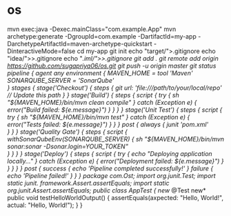 # os
mvn exec:java -Dexec.mainClass="com.example.App"
mvn archetype:generate -DgroupId=com.example -DartifactId=my-app -DarchetypeArtifactId=maven-archetype-quickstart -DinteractiveMode=false
cd my-app
git init
echo "target/">.gitignore
echo "idea/">>.gitignore
echo "*.iml/">>.gitignore
git add .
git remote add origin https://github.com/sugapriya06/os.git
git push -u origin master
git status
pipeline {     agent any     environment { 
        MAVEN_HOME = tool 'Maven'  
        SONARQUBE_SERVER = 'SonarQube'  
    }     stages {         stage('Checkout') {             steps { 
                git url: 'file:///path/to/your/local/repo' // Update this path 
            } 
        } 
 stage('Build') { 
            steps {                 script {                     try { 
                        sh "${MAVEN_HOME}/bin/mvn clean compile" 
                    } catch (Exception e) {                         error("Build failed: ${e.message}") 
                    } 
                } 
            } 
        } 
        stage('Unit Test') {             steps {                 script {                     try { 
                        sh "${MAVEN_HOME}/bin/mvn test" 
                    } catch (Exception e) {                         error("Tests failed: ${e.message}") 
                    } 
                }             }             post {                 always {                     junit 'pom.xml'  
                } 
            } 
        } 
        stage('Quality Gate') {             steps {                 script { 
                    withSonarQubeEnv(SONARQUBE_SERVER) { 
                        sh "${MAVEN_HOME}/bin/mvn sonar:sonar -Dsonar.login=YOUR_TOKEN"  
                    } 
                } 
            } 
        } 
        stage('Deploy') {             steps {                 script {                     try { 
                        echo "Deploying application locally..." 
                    } catch (Exception e) { 
                        error("Deployment failed: ${e.message}") 
                    } 
                } 
            } 
        }     }     post {         success { 
            echo 'Pipeline completed successfully!' 
        }         failure { 
            echo 'Pipeline failed!' 
        } 
    } 
}
package com.Ost;
import org.junit.Test;
import static junit. framework.Assert.assertEquals;
import static org.junit.Assert.assertEquals;
public class AppTest { new*
@Test new*
public void testHelloWorldOutput() {
assertEquals(axpected: "Hello, World!", actual: "Hello, World!"); 
}
}
